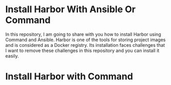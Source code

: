 # Install Harbor With Ansible Or Command

In this repository, I am going to share with you how to install Harbor using Command and Ansible.
Harbor is one of the tools for storing project images and is considered as a Docker registry.
Its installation faces challenges that I want to remove these challenges in this repository and you can install it easily.
# Install Harbor with Command
